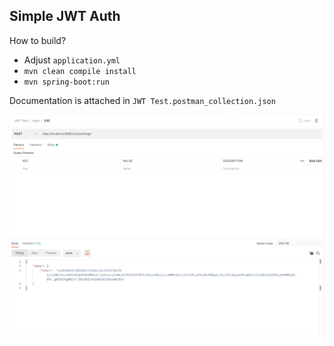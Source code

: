 ## Simple JWT Auth

How to build?
- Adjust `application.yml`
- `mvn clean compile install`
- `mvn spring-boot:run`

Documentation is attached in `JWT Test.postman_collection.json`

![screenshot](screenshot.jpg)
